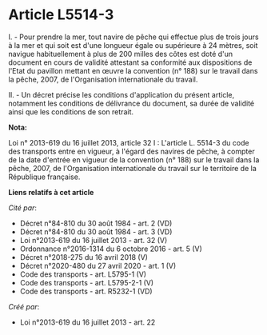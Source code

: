 # Article L5514-3

I. - Pour prendre la mer, tout navire de pêche qui effectue plus de trois jours à la mer et qui soit est d'une longueur égale
ou supérieure à 24 mètres, soit navigue habituellement à plus de 200 milles des côtes est doté d'un document en cours de
validité attestant sa conformité aux dispositions de l'Etat du pavillon mettant en œuvre la convention (n° 188) sur le
travail dans la pêche, 2007, de l'Organisation internationale du travail. 

II. - Un décret précise les conditions d'application du présent article, notamment les conditions de délivrance du document,
sa durée de validité ainsi que les conditions de son retrait.

**Nota:**

Loi n° 2013-619 du 16 juillet 2013, article 32 I : L'article L. 5514-3 du code des transports entre en vigueur, à l'égard des
navires de pêche, à compter de la date d'entrée en vigueur de la convention (n° 188) sur le travail dans la pêche, 2007, de
l'Organisation internationale du travail sur le territoire de la République française.

**Liens relatifs à cet article**

_Cité par_:

  - Décret n°84-810 du 30 août 1984 - art. 2 (VD)
  - Décret n°84-810 du 30 août 1984 - art. 3 (VD)
  - Loi n°2013-619 du 16 juillet 2013 - art. 32 (V)
  - Ordonnance n°2016-1314 du 6 octobre 2016 - art. 5 (V)
  - Décret n°2018-275 du 16 avril 2018 (V)
  - Décret n°2020-480 du 27 avril 2020 - art. 1 (V)
  - Code des transports - art. L5795-1 (V)
  - Code des transports - art. L5795-2-1 (V)
  - Code des transports - art. R5232-1 (VD)

_Créé par_:

  - Loi n°2013-619 du 16 juillet 2013 - art. 22
